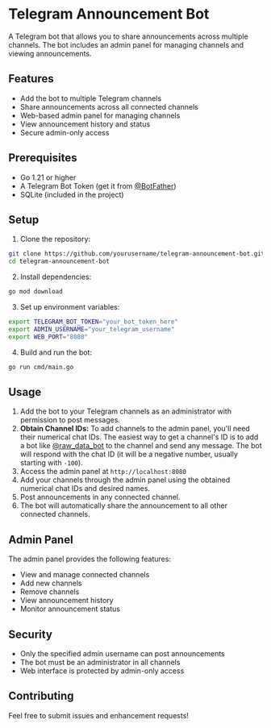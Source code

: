 # Telegram Announcement Bot

A Telegram bot that allows you to share announcements across multiple channels. The bot includes an admin panel for managing channels and viewing announcements.

## Features

- Add the bot to multiple Telegram channels
- Share announcements across all connected channels
- Web-based admin panel for managing channels
- View announcement history and status
- Secure admin-only access

## Prerequisites

- Go 1.21 or higher
- A Telegram Bot Token (get it from [@BotFather](https://t.me/botfather))
- SQLite (included in the project)

## Setup

1. Clone the repository:
```bash
git clone https://github.com/yourusername/telegram-announcement-bot.git
cd telegram-announcement-bot
```

2. Install dependencies:
```bash
go mod download
```

3. Set up environment variables:
```bash
export TELEGRAM_BOT_TOKEN="your_bot_token_here"
export ADMIN_USERNAME="your_telegram_username"
export WEB_PORT="8080"
```

4. Build and run the bot:
```bash
go run cmd/main.go
```

## Usage

1. Add the bot to your Telegram channels as an administrator with permission to post messages.
2. **Obtain Channel IDs:** To add channels to the admin panel, you'll need their numerical chat IDs. The easiest way to get a channel's ID is to add a bot like [@raw_data_bot](https://t.me/raw_data_bot) to the channel and send any message. The bot will respond with the chat ID (it will be a negative number, usually starting with `-100`).
3. Access the admin panel at `http://localhost:8080`
4. Add your channels through the admin panel using the obtained numerical chat IDs and desired names.
5. Post announcements in any connected channel.
6. The bot will automatically share the announcement to all other connected channels.

## Admin Panel

The admin panel provides the following features:

- View and manage connected channels
- Add new channels
- Remove channels
- View announcement history
- Monitor announcement status

## Security

- Only the specified admin username can post announcements
- The bot must be an administrator in all channels
- Web interface is protected by admin-only access

## Contributing

Feel free to submit issues and enhancement requests! 